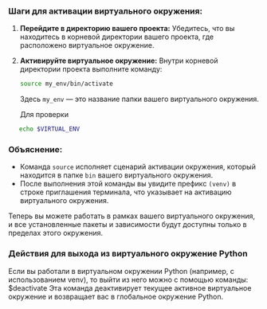 ### Шаги для активации виртуального окружения:

1. **Перейдите в директорию вашего проекта:**
   Убедитесь, что вы находитесь в корневой директории вашего проекта, где расположено виртуальное окружение.

2. **Активируйте виртуальное окружение:**
   Внутри корневой директории проекта выполните команду:

   ```bash
   source my_env/bin/activate
   ```

   Здесь `my_env` — это название папки вашего виртуального окружения. 
   
   Для проверки
```bash
   echo $VIRTUAL_ENV
```

### Объяснение:

- Команда `source` исполняет сценарий активации окружения, который находится в папке `bin` вашего виртуального окружения.
- После выполнения этой команды вы увидите префикс `(venv)` в строке приглашения терминала, что указывает на активацию виртуального окружения.

Теперь вы можете работать в рамках вашего виртуального окружения, и все установленные пакеты и зависимости будут доступны только в пределах этого окружения.

### Действия для выхода из виртуального окружение Python
Если вы работали в виртуальном окружении Python (например, с использованием venv), то выйти из него можно с помощью команды:
$deactivate
Эта команда деактивирует текущее активное виртуальное окружение и возвращает вас в глобальное окружение Python.
